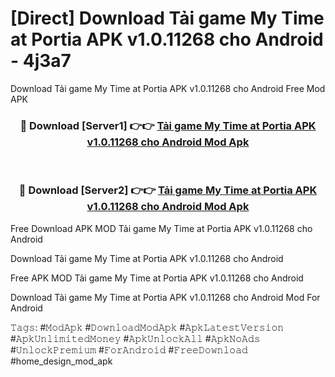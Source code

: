 # [Direct] Download Tải game My Time at Portia APK v1.0.11268 cho Android - 4j3a7
Download Tải game My Time at Portia APK v1.0.11268 cho Android Free Mod APK

<div align="center">
<h3>🔴 Download [Server1] 👉👉 <a href="https://apk-comot.site?title=Tải_game_My_Time_at_Portia_APK_v1.0.11268_cho_Android">Tải game My Time at Portia APK v1.0.11268 cho Android Mod Apk</a></h3><br>

<h3>🔴 Download [Server2] 👉👉 <a href="https://apk-comot.site?title=Tải_game_My_Time_at_Portia_APK_v1.0.11268_cho_Android">Tải game My Time at Portia APK v1.0.11268 cho Android Mod Apk</a></h3>
</div>


Free Download APK MOD Tải game My Time at Portia APK v1.0.11268 cho Android

Download Tải game My Time at Portia APK v1.0.11268 cho Android 

Free APK MOD Tải game My Time at Portia APK v1.0.11268 cho Android 

Download Tải game My Time at Portia APK v1.0.11268 cho Android Mod For Android

𝚃𝚊𝚐𝚜: #𝙼𝚘𝚍𝙰𝚙𝚔 #𝙳𝚘𝚠𝚗𝚕𝚘𝚊𝚍𝙼𝚘𝚍𝙰𝚙𝚔 #𝙰𝚙𝚔𝙻𝚊𝚝𝚎𝚜𝚝𝚅𝚎𝚛𝚜𝚒𝚘𝚗 #𝙰𝚙𝚔𝚄𝚗𝚕𝚒𝚖𝚒𝚝𝚎𝚍𝙼𝚘𝚗𝚎𝚢 #𝙰𝚙𝚔𝚄𝚗𝚕𝚘𝚌𝚔𝙰𝚕𝚕 #𝙰𝚙𝚔𝙽𝚘𝙰𝚍𝚜 #𝚄𝚗𝚕𝚘𝚌𝚔𝙿𝚛𝚎𝚖𝚒𝚞𝚖 #𝙵𝚘𝚛𝙰𝚗𝚍𝚛𝚘𝚒𝚍 #𝙵𝚛𝚎𝚎𝙳𝚘𝚠𝚗𝚕𝚘𝚊𝚍 #home_design_mod_apk